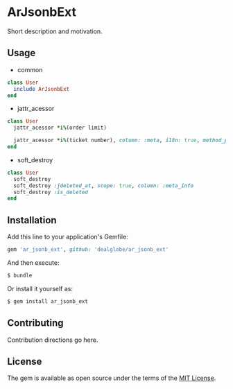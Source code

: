 # ArJsonbExt
Short description and motivation.

## Usage
- common

```ruby
class User
  include ArJsonbExt
end
```

- jattr_acessor

```ruby
class User
  jattr_acessor *i%(order limit)

  jattr_acessor *i%(ticket number), column: :meta, i18n: true, method_prefix: :meta
end
```


- soft_destroy

```ruby
class User
  soft_destroy
  soft_destroy :jdeleted_at, scope: true, column: :meta_info
  soft_destroy :is_deleted
end
```


## Installation
Add this line to your application's Gemfile:

```ruby
gem 'ar_jsonb_ext', github: 'dealglobe/ar_jsonb_ext'
```

And then execute:
```bash
$ bundle
```

Or install it yourself as:
```bash
$ gem install ar_jsonb_ext
```

## Contributing
Contribution directions go here.

## License
The gem is available as open source under the terms of the [MIT License](https://opensource.org/licenses/MIT).
